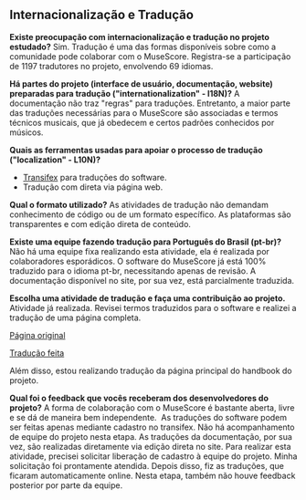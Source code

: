 ## Internacionalização e Tradução



**Existe preocupação com internacionalização e tradução no projeto estudado?**
Sim. Tradução é uma das formas disponíveis sobre como a comunidade pode colaborar com o MuseScore. Registra-se a participação de 1197 tradutores no projeto, envolvendo 69 idiomas. 

**Há partes do projeto (interface de usuário, documentação, website) preparadas para tradução ("internationalization" - I18N)?**
A documentação não traz "regras" para traduções. Entretanto, a maior parte das traduções necessárias para o MuseScore são associadas e termos técnicos musicais, que já obedecem e certos padrões conhecidos por músicos.


**Quais as ferramentas usadas para apoiar o processo de tradução ("localization" - L10N)?**
- [Transifex](https://www.transifex.com/projects/p/musescore) para traduções do software.
- Tradução com direta via página web.


**Qual o formato utilizado?**
As atividades de tradução não demandam conhecimento de código ou de um formato específico. As plataformas são transparentes e com edição direta de conteúdo.


**Existe uma equipe fazendo tradução para Português do Brasil (pt-br)?**
Não há uma equipe fixa realizando esta atividade, ela é realizada por colaboradores esporádicos. O software do MuseScore já está 100% traduzido para o idioma pt-br, necessitando apenas de revisão. A documentação disponível no site, por sua vez, está parcialmente traduzida. 


**Escolha uma atividade de tradução e faça uma contribuição ao projeto.**
Atividade já realizada. Revisei termos traduzidos para o software e realizei a tradução de uma página completa. 

[Página original](https://musescore.org/en/handbook/3/helping-improve-translations)

[Tradução feita](https://musescore.org/pt-br/node/278653)

Além disso, estou realizando tradução da página principal do handbook do projeto.

**Qual foi o feedback que vocês receberam dos desenvolvedores do projeto?**
A forma de colaboração com o MuseScore é bastante aberta, livre e se dá de maneira bem independente. 
As traduções do software podem ser feitas apenas mediante cadastro no transifex. Não há acompanhamento de equipe do projeto nesta etapa. 
As traduções da documentação, por sua vez, são realizadas diretamente via edição direta no site. Para realizar esta atividade, precisei solicitar liberação de cadastro à equipe do projeto. Minha solicitação foi prontamente atendida. Depois disso, fiz as traduções, que ficaram automaticamente online. Nesta etapa, também não houve feedback posterior por parte da equipe.